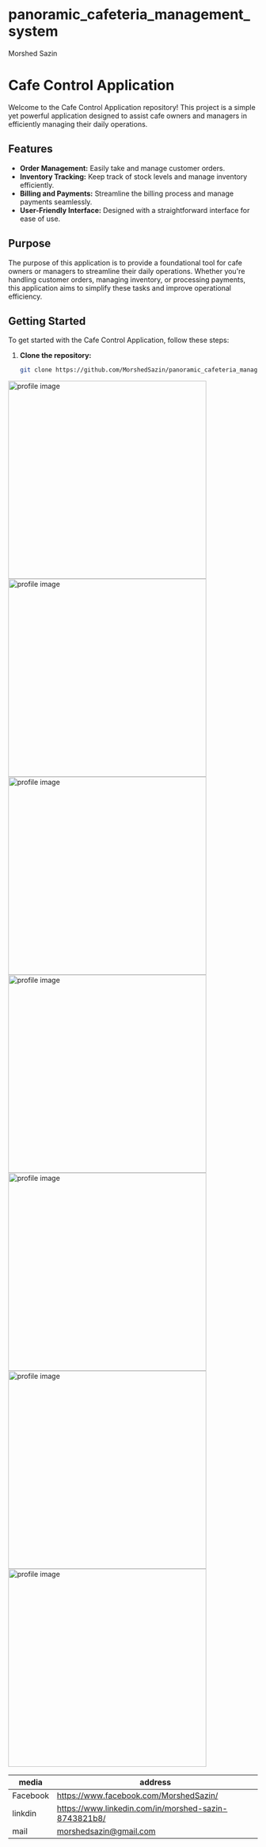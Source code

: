# panoramic_cafeteria_management_system


Morshed Sazin<br/>
# Cafe Control Application

Welcome to the Cafe Control Application repository! This project is a simple yet powerful application designed to assist cafe owners and managers in efficiently managing their daily operations.

## Features

- **Order Management:** Easily take and manage customer orders.
- **Inventory Tracking:** Keep track of stock levels and manage inventory efficiently.
- **Billing and Payments:** Streamline the billing process and manage payments seamlessly.
- **User-Friendly Interface:** Designed with a straightforward interface for ease of use.

## Purpose

The purpose of this application is to provide a foundational tool for cafe owners or managers to streamline their daily operations. Whether you're handling customer orders, managing inventory, or processing payments, this application aims to simplify these tasks and improve operational efficiency.

## Getting Started

To get started with the Cafe Control Application, follow these steps:

1. **Clone the repository:**
   ```bash
   git clone https://github.com/MorshedSazin/panoramic_cafeteria_management_system.git 

<!-- ![profile](./me.png) -->
<img src="./screenShort/picture_1.png" width="400" title="profile image"/>
<img src="./screenShort/picture_2.png" width="400" title="profile image"/>
<img src="./screenShort/picture_3.png" width="400" title="profile image"/>
<img src="./screenShort/picture_4.png" width="400" title="profile image"/>
<img src="./screenShort/picture_5.png" width="400" title="profile image"/>
<img src="./screenShort/picture_6.png" width="400" title="profile image"/>
<img src="./screenShort/picture_7.png" width="400" title="profile image"/>



| media        | address                  |
| ------------ | ---------------------- |
| Facebook | https://www.facebook.com/MorshedSazin/          |
| linkdin  | https://www.linkedin.com/in/morshed-sazin-8743821b8/ |
| mail     | morshedsazin@gmail.com           |
